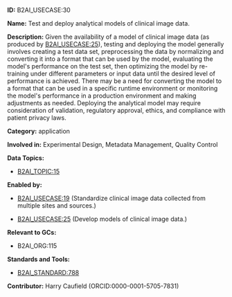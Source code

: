 **ID:** B2AI_USECASE:30

**Name:** Test and deploy analytical models of clinical image data.

**Description:** Given the availability of a model of clinical image data (as produced by [B2AI_USECASE:25](../usecases/develop-models-of-clinical-image-data.markdown)), testing and deploying the model generally involves creating a test data set, preprocessing the data by normalizing and converting it into a format that can be used by the model, evaluating the model's performance on the test set, then optimizing the model by re-training under different parameters or input data until the desired level of performance is achieved. There may be a need for converting the model to a format that can be used in a specific runtime environment or monitoring the model's performance in a production environment and making adjustments as needed. Deploying the analytical model may require consideration of validation, regulatory approval, ethics, and compliance with patient privacy laws.

**Category:** application

**Involved in:** Experimental Design, Metadata Management, Quality Control

**Data Topics:**

- [B2AI_TOPIC:15](../topics/Image.markdown)

**Enabled by:**

- [B2AI_USECASE:19](../usecases/standardize-clinical-image-data-collected-from-multiple-sites-and-sources.markdown) (Standardize clinical image data collected from multiple sites and sources.)

- [B2AI_USECASE:25](../usecases/develop-models-of-clinical-image-data.markdown) (Develop models of clinical image data.)

**Relevant to GCs:**

- B2AI_ORG:115

**Standards and Tools:**

- [B2AI_STANDARD:788](https://b2ai.standards.synapse.org/Explore/Standard/DetailsPage?id=B2AI_STANDARD:788)

**Contributor:** Harry Caufield
 (ORCID:0000-0001-5705-7831)

